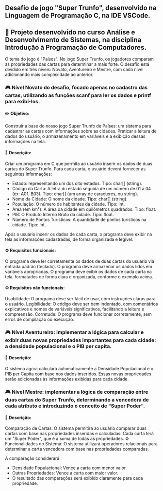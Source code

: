 ## Desafio de jogo "Super Trunfo", desenvolvido na Linguagem de Programação C, na IDE VSCode.
## 📌 Projeto desenvolvido no curso Análise e Desenvolvimento de Sistemas, na disciplina Introdução à Programação de Computadores.
O tema do jogo é "Países". No jogo Super Trunfo, os jogadores comparam as propriedades das cartas para determinar a mais forte.
O desafio está dividido em três níveis: Novato, Aventureiro e Mestre, com cada nível adicionando mais complexidade ao anterior. 


### 🎮 Nível Novato do desafio, focado apenas no cadastro das cartas, utilizando as funções scanf para ler os dados e printf para exibi-los.
#### ✏️ Objetivo:
Construir a base do nosso jogo Super Trunfo de Países: um sistema para cadastrar as cartas com informações sobre as cidades. Praticar a
leitura de dados do usuário, o armazenamento em variáveis e a exibição dessas informações na tela.

#### 🚩 Descrição:
Criar um programa em C que permita ao usuário inserir os dados de duas cartas do Super Trunfo. Para cada carta, o usuário deverá fornecer as seguintes informações: 
  - Estado: representando um dos oito estados. Tipo: char[] (string).
  - Código da Carta: A letra do estado seguida de um número de 01 a 04 (ex: A01, B03). Tipo: char[] (um array de caracteres, ou string).
  - Nome da Cidade: O nome da cidade. Tipo: char[] (string).
  - População: O número de habitantes da cidade. Tipo: int.
  - Área (em km²): A área da cidade em quilômetros quadrados. Tipo: float.
  - PIB: O Produto Interno Bruto da cidade. Tipo: float.
  - Número de Pontos Turísticos: A quantidade de pontos turísticos na cidade. Tipo: int.

Após o usuário inserir os dados de cada carta, o programa deve exibir na tela as informações cadastradas, de forma organizada e legível.

#### ⚙️ Requisitos funcionais:
O programa deve ler corretamente os dados de duas cartas do usuário via entrada padrão (teclado).
O programa deve armazenar os dados lidos em variáveis apropriadas.
O programa deve exibir os dados de cada carta na tela, formatados de forma clara e organizada, conforme o exemplo acima.

#### ⚙️ Requisitos não funcionais:
Usabilidade: O programa deve ser fácil de usar, com instruções claras para o usuário.
Legibilidade: O código deve ser bem indentado, com comentários explicativos e nomes de variáveis significativos, facilitando a leitura e compreensão.
Corretude: O programa deve funcionar corretamente, sem erros de compilação ou execução.

### 🎮 Nível Aventureiro: implementar a lógica para calcular e exibir duas novas propriedades importantes para cada cidade: a densidade populacional e o PIB per capita.
#### 🚩 Descrição:
O sistema agora calculará automaticamente a Densidade Populacional e o PIB per Capita com base nos dados inseridos. Essas novas propriedades serão adicionadas às informações exibidas para cada cidade.

### 🎮 Nível Mestre: implementar a lógica de comparação entre duas cartas do Super Trunfo, determinando a vencedora de cada atributo e introduzindo o conceito de "Super Poder".
#### 🚩 Descrição:
Comparação de Cartas: O sistema permitirá ao usuário comparar duas cartas com base nas propriedades inseridas e calculadas.
Cada carta terá um "Super Poder", que é a soma de todas as propriedades.
⚙️ Funcionalidades do Sistema:
O sistema utilizará operadores relacionais para determinar a carta vencedora com base nas propriedades comparadas.

A comparação considerará:
- Densidade Populacional: Vence a carta com menor valor.
- Outras Propriedades: Vence a carta com maior valor.
- O resultado das comparações será exibido claramente para cada propriedade.
